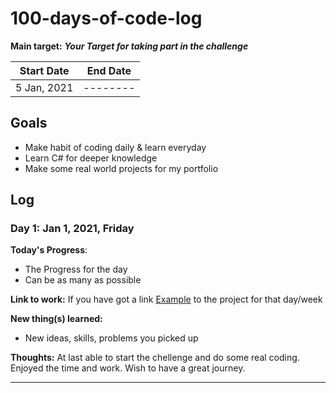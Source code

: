 # 100-days-of-code-log

**Main target:** **_Your Target for taking part in the challenge_**

| Start Date  | End Date |
| ----------- | -------- |
| 5 Jan, 2021 | -------- |

## Goals

- Make habit of coding daily & learn everyday
- Learn C# for deeper knowledge
- Make some real world projects for my portfolio

## Log

### Day 1: Jan 1, 2021, Friday

**Today's Progress**:

- The Progress for the day
- Can be as many as possible

**Link to work:**
If you have got a link [Example]('https://github.com/en1tan/100-days-csharp) to the project for that day/week

**New thing(s) learned:**

- New ideas, skills, problems you picked up

**Thoughts:** At last able to start the chellenge and do some real coding. Enjoyed the time and work. Wish to have a great journey.

---

